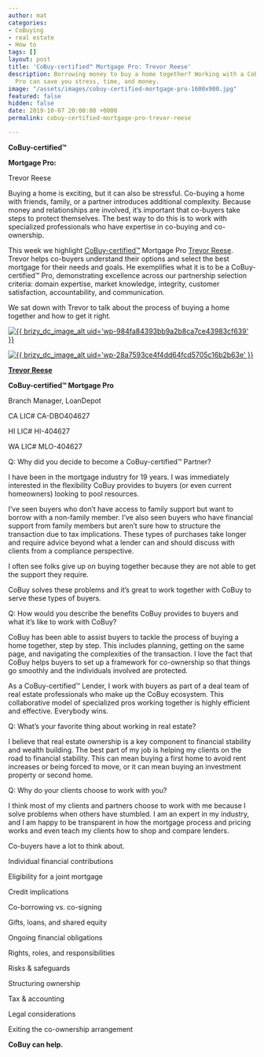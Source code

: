 ```yaml
---
author: mat
categories:
- CoBuying
- real estate
- How to
tags: []
layout: post
title: 'CoBuy-certified™ Mortgage Pro: Trevor Reese'
description: Borrowing money to buy a home together? Working with a CoBuy-certified™
  Pro can save you stress, time, and money.
image: "/assets/images/cobuy-certified-mortgage-pro-1600x900.jpg"
featured: false
hidden: false
date: 2019-10-07 20:00:00 +0000
permalink: cobuy-certified-mortgage-pro-trevor-reese

---
```

**CoBuy-certified™**

**Mortgage Pro:**

Trevor Reese

Buying a home is exciting, but it can also be stressful. Co-buying a home with friends, family, or a partner introduces additional complexity. Because money and relationships are involved, it’s important that co-buyers take steps to protect themselves. The best way to do this is to work with specialized professionals who have expertise in co-buying and co-ownership.

This week we highlight [CoBuy-certified™](https://www.gocobuy.com/certified-pro) Mortgage Pro [Trevor Reese](https://www.loandepot.com/loan-officers/treese). Trevor helps co-buyers understand their options and select the best mortgage for their needs and goals. He exemplifies what it is to be a CoBuy-certified™ Pro, demonstrating excellence across our partnership selection criteria: domain expertise, market knowledge, integrity, customer satisfaction, accountability, and communication.

We sat down with Trevor to talk about the process of buying a home together and how to get it right.

[![{{ brizy_dc_image_alt uid='wp-984fa84393bb9a2b8ca7ce43983cf639' }}](https://blog.gocobuy.com/cobuy-certified-mortgage-pro-trevor-reese/{@brizy_SITE_URL_PLACEHOLDER@}/?brizy_media=wp-984fa84393bb9a2b8ca7ce43983cf639&brizy_crop=iW%3D229%26iH%3D319%26oX%3D0%26oY%3D0%26cW%3D229%26cH%3D319&brizy_post=3015)](https://www.gocobuy.com/certified-pro)

[![{{ brizy_dc_image_alt uid='wp-28a7593ce4f4dd64fcd5705c16b2b63e' }}](https://blog.gocobuy.com/cobuy-certified-mortgage-pro-trevor-reese/{@brizy_SITE_URL_PLACEHOLDER@}/?brizy_media=wp-28a7593ce4f4dd64fcd5705c16b2b63e&brizy_crop=iW%3D229%26iH%3D229%26oX%3D0%26oY%3D0%26cW%3D229%26cH%3D229&brizy_post=3015)](https://www.loandepot.com/loan-officers/treese)

[**Trevor Reese**](https://www.loandepot.com/loan-officers/treese)

**CoBuy-certified™ Mortgage Pro**

Branch Manager, LoanDepot

CA LIC# CA-DBO404627

HI LIC# HI-404627

WA LIC# MLO-404627

Q: Why did you decide to become a CoBuy-certified™ Partner?

I have been in the mortgage industry for 19 years. I was immediately interested in the flexibility CoBuy provides to buyers (or even current homeowners) looking to pool resources.

I’ve seen buyers who don’t have access to family support but want to borrow with a non-family member. I’ve also seen buyers who have financial support from family members but aren’t sure how to structure the transaction due to tax implications. These types of purchases take longer and require advice beyond what a lender can and should discuss with clients from a compliance perspective.

I often see folks give up on buying together because they are not able to get the support they require.

CoBuy solves these problems and it’s great to work together with CoBuy to serve these types of buyers.

Q: How would you describe the benefits CoBuy provides to buyers and what it’s like to work with CoBuy?

CoBuy has been able to assist buyers to tackle the process of buying a home together, step by step. This includes planning, getting on the same page, and navigating the complexities of the transaction. I love the fact that CoBuy helps buyers to set up a framework for co-ownership so that things go smoothly and the individuals involved are protected.

As a CoBuy-certified™ Lender, I work with buyers as part of a deal team of real estate professionals who make up the CoBuy ecosystem. This collaborative model of specialized pros working together is highly efficient and effective. Everybody wins.

Q: What’s your favorite thing about working in real estate?

I believe that real estate ownership is a key component to financial stability and wealth building. The best part of my job is helping my clients on the road to financial stability. This can mean buying a first home to avoid rent increases or being forced to move, or it can mean buying an investment property or second home.

Q: Why do your clients choose to work with you?

I think most of my clients and partners choose to work with me because I solve problems when others have stumbled. I am an expert in my industry, and I am happy to be transparent in how the mortgage process and pricing works and even teach my clients how to shop and compare lenders.

Co-buyers have a lot to think about.

Individual financial contributions

Eligibility for a joint mortgage

Credit implications

Co-borrowing vs. co-signing

Gifts, loans, and shared equity

Ongoing financial obligations

Rights, roles, and responsibilities

Risks & safeguards

Structuring ownership

Tax & accounting

Legal considerations

Exiting the co-ownership arrangement

**CoBuy can help.**